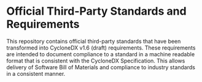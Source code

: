 # Official Third-Party Standards and Requirements

This repository contains official third-party standards that have been transformed into CycloneDX v1.6 (draft) requirements.
These requirements are intended to document compliance to a standard in a machine readable format that is consistent with
the CycloneDX Specification. This allows delivery of Software Bill of Materials and compliance to industry standards in a
consistent manner.
